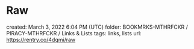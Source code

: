# Raw

created: March 3, 2022 6:04 PM (UTC)
folder: BOOKMRKS-MTHRFCKR / PIRACY-MTHRFCKR / Links & Lists
tags: links, lists
url: https://rentry.co/4dqmi/raw
